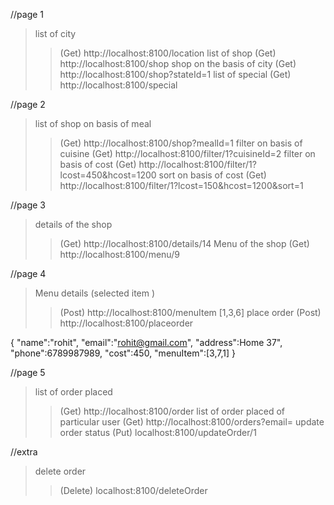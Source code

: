 //page 1
>list of city
>>(Get) http://localhost:8100/location
>list of shop
>>(Get) http://localhost:8100/shop
>shop on the  basis of  city
>>(Get) http://localhost:8100/shop?stateId=1
list of special
>>(Get) http://localhost:8100/special

//page 2
>list of shop on basis of meal
>>(Get) http://localhost:8100/shop?mealId=1
>filter on basis of cuisine
>>(Get) http://localhost:8100/filter/1?cuisineId=2
>filter on basis of cost 
>>(Get) http://localhost:8100/filter/1?lcost=450&hcost=1200
> sort on basis of cost
>>(Get) http://localhost:8100/filter/1?lcost=150&hcost=1200&sort=1

//page 3
>details of the shop
>>(Get) http://localhost:8100/details/14
>Menu of the shop
>>(Get) http://localhost:8100/menu/9

//page 4
>Menu details (selected item )
>>(Post)  http://localhost:8100/menuItem
[1,3,6]
>place order 
>>(Post) http://localhost:8100/placeorder

{
    "name":"rohit",
    "email":"rohit@gmail.com",
    "address":Home 37",
    "phone":6789987989,
    "cost":450,
    "menuItem":[3,7,1]
}

//page 5
>list of order placed
>>(Get) http://localhost:8100/order
>list of order placed of particular user
>>(Get) http://localhost:8100/orders?email=
>update order status
>>(Put) localhost:8100/updateOrder/1

//extra
>delete order
>>(Delete) localhost:8100/deleteOrder

